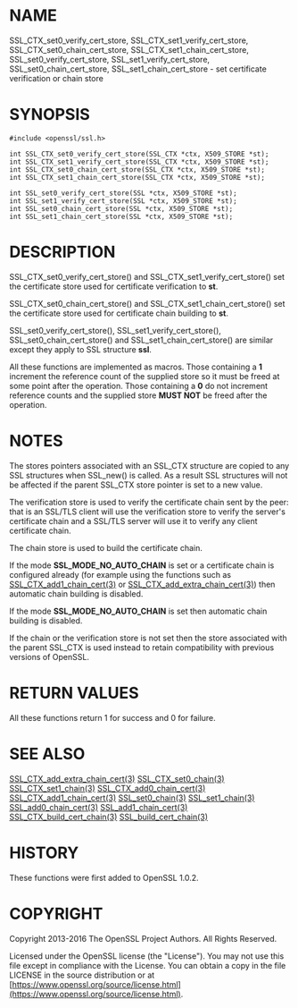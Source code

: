 # NAME

SSL\_CTX\_set0\_verify\_cert\_store, SSL\_CTX\_set1\_verify\_cert\_store,
SSL\_CTX\_set0\_chain\_cert\_store, SSL\_CTX\_set1\_chain\_cert\_store,
SSL\_set0\_verify\_cert\_store, SSL\_set1\_verify\_cert\_store,
SSL\_set0\_chain\_cert\_store, SSL\_set1\_chain\_cert\_store - set certificate
verification or chain store

# SYNOPSIS

    #include <openssl/ssl.h>

    int SSL_CTX_set0_verify_cert_store(SSL_CTX *ctx, X509_STORE *st);
    int SSL_CTX_set1_verify_cert_store(SSL_CTX *ctx, X509_STORE *st);
    int SSL_CTX_set0_chain_cert_store(SSL_CTX *ctx, X509_STORE *st);
    int SSL_CTX_set1_chain_cert_store(SSL_CTX *ctx, X509_STORE *st);

    int SSL_set0_verify_cert_store(SSL *ctx, X509_STORE *st);
    int SSL_set1_verify_cert_store(SSL *ctx, X509_STORE *st);
    int SSL_set0_chain_cert_store(SSL *ctx, X509_STORE *st);
    int SSL_set1_chain_cert_store(SSL *ctx, X509_STORE *st);

# DESCRIPTION

SSL\_CTX\_set0\_verify\_cert\_store() and SSL\_CTX\_set1\_verify\_cert\_store()
set the certificate store used for certificate verification to **st**.

SSL\_CTX\_set0\_chain\_cert\_store() and SSL\_CTX\_set1\_chain\_cert\_store()
set the certificate store used for certificate chain building to **st**.

SSL\_set0\_verify\_cert\_store(), SSL\_set1\_verify\_cert\_store(),
SSL\_set0\_chain\_cert\_store() and SSL\_set1\_chain\_cert\_store() are similar
except they apply to SSL structure **ssl**.

All these functions are implemented as macros. Those containing a **1**
increment the reference count of the supplied store so it must
be freed at some point after the operation. Those containing a **0** do
not increment reference counts and the supplied store **MUST NOT** be freed
after the operation.

# NOTES

The stores pointers associated with an SSL\_CTX structure are copied to any SSL
structures when SSL\_new() is called. As a result SSL structures will not be
affected if the parent SSL\_CTX store pointer is set to a new value.

The verification store is used to verify the certificate chain sent by the
peer: that is an SSL/TLS client will use the verification store to verify
the server's certificate chain and a SSL/TLS server will use it to verify
any client certificate chain.

The chain store is used to build the certificate chain.

If the mode **SSL\_MODE\_NO\_AUTO\_CHAIN** is set or a certificate chain is
configured already (for example using the functions such as
[SSL\_CTX\_add1\_chain\_cert(3)](http://man.he.net/man3/SSL_CTX_add1_chain_cert) or
[SSL\_CTX\_add\_extra\_chain\_cert(3)](http://man.he.net/man3/SSL_CTX_add_extra_chain_cert)) then
automatic chain building is disabled.

If the mode **SSL\_MODE\_NO\_AUTO\_CHAIN** is set then automatic chain building
is disabled.

If the chain or the verification store is not set then the store associated
with the parent SSL\_CTX is used instead to retain compatibility with previous
versions of OpenSSL.

# RETURN VALUES

All these functions return 1 for success and 0 for failure.

# SEE ALSO

[SSL\_CTX\_add\_extra\_chain\_cert(3)](http://man.he.net/man3/SSL_CTX_add_extra_chain_cert)
[SSL\_CTX\_set0\_chain(3)](http://man.he.net/man3/SSL_CTX_set0_chain)
[SSL\_CTX\_set1\_chain(3)](http://man.he.net/man3/SSL_CTX_set1_chain)
[SSL\_CTX\_add0\_chain\_cert(3)](http://man.he.net/man3/SSL_CTX_add0_chain_cert)
[SSL\_CTX\_add1\_chain\_cert(3)](http://man.he.net/man3/SSL_CTX_add1_chain_cert)
[SSL\_set0\_chain(3)](http://man.he.net/man3/SSL_set0_chain)
[SSL\_set1\_chain(3)](http://man.he.net/man3/SSL_set1_chain)
[SSL\_add0\_chain\_cert(3)](http://man.he.net/man3/SSL_add0_chain_cert)
[SSL\_add1\_chain\_cert(3)](http://man.he.net/man3/SSL_add1_chain_cert)
[SSL\_CTX\_build\_cert\_chain(3)](http://man.he.net/man3/SSL_CTX_build_cert_chain)
[SSL\_build\_cert\_chain(3)](http://man.he.net/man3/SSL_build_cert_chain)

# HISTORY

These functions were first added to OpenSSL 1.0.2.

# COPYRIGHT

Copyright 2013-2016 The OpenSSL Project Authors. All Rights Reserved.

Licensed under the OpenSSL license (the "License").  You may not use
this file except in compliance with the License.  You can obtain a copy
in the file LICENSE in the source distribution or at
[https://www.openssl.org/source/license.html](https://www.openssl.org/source/license.html).
